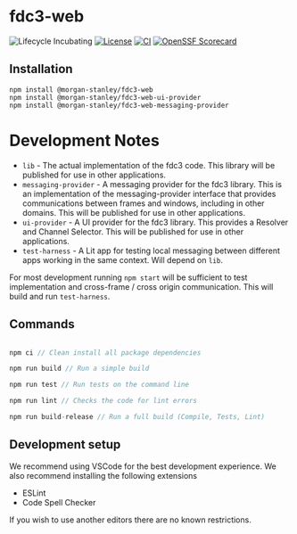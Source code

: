 # fdc3-web

![Lifecycle Incubating](https://badgen.net/badge/Lifecycle/Incubating/yellow)
[![License](https://img.shields.io/badge/License-Apache_2.0-blue.svg)](https://opensource.org/licenses/Apache-2.0)
[![CI](https://github.com/morganstanley/fdc3-web/actions/workflows/build.yml/badge.svg)](https://github.com/morganstanley/fdc3-web/actions/workflows/build.yml)
[![OpenSSF Scorecard](https://api.securityscorecards.dev/projects/github.com/morganstanley/fdc3-web/badge)](https://securityscorecards.dev/viewer/?uri=github.com/morganstanley/fdc3-web)

## Installation

```
npm install @morgan-stanley/fdc3-web
npm install @morgan-stanley/fdc3-web-ui-provider
npm install @morgan-stanley/fdc3-web-messaging-provider
```

# Development Notes

* `lib` - The actual implementation of the fdc3 code. This library will be published for use in other applications.
* `messaging-provider` - A messaging provider for the fdc3 library. This is an implementation of the messaging-provider interface that provides communications between frames and windows, including in other domains. This will be published for use in other applications.
* `ui-provider` - A UI provider for the fdc3 library. This provides a Resolver and Channel Selector. This will be published for use in other applications.
* `test-harness` - A Lit app for testing local messaging between different apps working in the same context. Will depend on `lib`.

For most development running `npm start` will be sufficient to test implementation and cross-frame / cross origin communication. This will build and run `test-harness`. 

## Commands

```typescript

npm ci // Clean install all package dependencies

npm run build // Run a simple build

npm run test // Run tests on the command line

npm run lint // Checks the code for lint errors

npm run build-release // Run a full build (Compile, Tests, Lint)

```
## Development setup

We recommend using VSCode for the best development experience. We also recommend installing the following extensions
* ESLint
* Code Spell Checker

 If you wish to use another editors there are no known restrictions.
